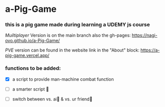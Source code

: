 # a-Pig-Game

### this is a pig game made during learning a UDEMY js course

*Muiltiplayer* Version is on the main branch also the gh-pages: https://nagi-ovo.github.io/a-Pig-Game/

*PVE* version can be found in the website link in the "About" block:
https://a-pig-game.vercel.app/


### functions to be added:

- [x] a script to provide man-machine combat function
- [ ] a smarter script 🤗
- [ ] switch between vs. ai🤖 & vs. ur friend👭

